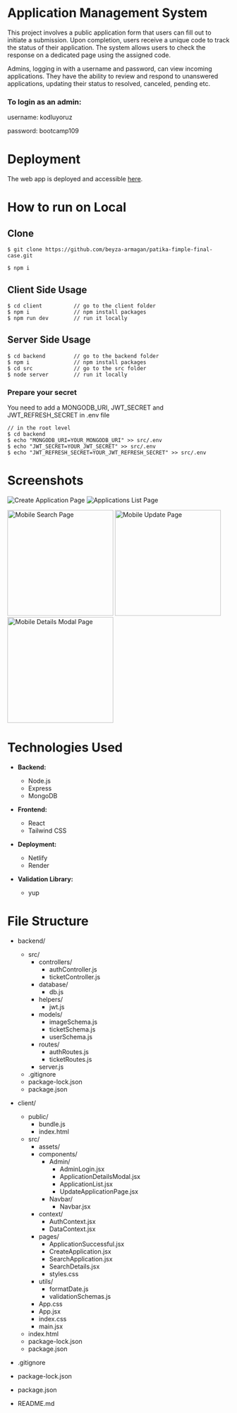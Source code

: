 <h1>
Application Management System
</h1>

This project involves a public application form that users can fill out to initiate a submission.
Upon completion, users receive a unique code to track the status of their application. 
The system allows users to check the response on a dedicated page using the assigned code.

Admins, logging in with a username and password, can view incoming applications. 
They have the ability to review and respond to unanswered applications, updating their status to resolved, canceled, pending etc.

### To login as an admin:

username: kodluyoruz

password: bootcamp109

# Deployment

The web app is deployed and accessible [here](https://coruscating-alfajores-652f87.netlify.app/basvuru-olustur).

# How to run on Local

## Clone
```terminal
$ git clone https://github.com/beyza-armagan/patika-fimple-final-case.git

$ npm i
```

## Client Side Usage
```terminal
$ cd client          // go to the client folder
$ npm i              // npm install packages
$ npm run dev        // run it locally
```
## Server Side Usage
```terminal
$ cd backend         // go to the backend folder
$ npm i              // npm install packages
$ cd src             // go to the src folder
$ node server        // run it locally
```

### Prepare your secret

You need to add a MONGODB_URI, JWT_SECRET and JWT_REFRESH_SECRET in .env file

```terminal
// in the root level
$ cd backend
$ echo "MONGODB_URI=YOUR_MONGODB_URI" >> src/.env
$ echo "JWT_SECRET=YOUR_JWT_SECRET" >> src/.env
$ echo "JWT_REFRESH_SECRET=YOUR_JWT_REFRESH_SECRET" >> src/.env
```

# Screenshots

![Create Application Page](./client/public/looks/createApp.PNG)
![Applications List Page](./client/public/looks/applicaitonListAllTypes.PNG)
<p float="left">
  <img src="./client/public/looks/mobileApplicationUpdate.PNG" alt="Mobile Search Page" width="240"/>
  <img src="./client/public/looks/mobileSearchApplicationWithResponse.PNG" alt="Mobile Update Page" width="240"/>
  <img src="./client/public/looks/mobileApplicationDetailsModal.PNG" alt="Mobile Details Modal Page" width="240"/>
</p>

# Technologies Used

- **Backend:**
  - Node.js
  - Express
  - MongoDB

- **Frontend:**
  - React
  - Tailwind CSS

- **Deployment:**
  - Netlify
  - Render
 
- **Validation Library:**
  - yup


# File Structure
- backend/
  - src/
    - controllers/
      - authController.js
      - ticketController.js
    - database/
      - db.js
    - helpers/
      - jwt.js
    - models/
      - imageSchema.js
      - ticketSchema.js
      - userSchema.js
    - routes/
      - authRoutes.js
      - ticketRoutes.js
    - server.js
  - .gitignore
  - package-lock.json
  - package.json

- client/
  - public/
    - bundle.js
    - index.html
  - src/
    - assets/
    - components/
      - Admin/
        - AdminLogin.jsx
        - ApplicationDetailsModal.jsx
        - ApplicationList.jsx
        - UpdateApplicationPage.jsx
      - Navbar/
        - Navbar.jsx
    - context/
      - AuthContext.jsx
      - DataContext.jsx
    - pages/
      - ApplicationSuccessful.jsx
      - CreateApplication.jsx
      - SearchApplication.jsx
      - SearchDetails.jsx
      - styles.css
    - utils/
      - formatDate.js
      - validationSchemas.js 
    - App.css
    - App.jsx
    - index.css
    - main.jsx
  - index.html
  - package-lock.json
  - package.json

- .gitignore
- package-lock.json
- package.json
- README.md
